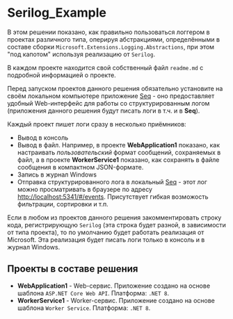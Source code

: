 
# Serilog_Example

В этом решении показано, как правильно пользоваться логгером в проектах различного типа,
оперируя абстракциями, определёнными в составе сборки `Microsoft.Extensions.Logging.Abstractions`,
при этом "под капотом" используя реализацию от `Serilog`.

В каждом проекте находится свой собственный файл `readme.md` с подробной информацией о проекте.

Перед запуском проектов данного решения обязательно установите на своём локальном компьютере
приложение [Seq](https://datalust.co/seq) - оно предоставляет удобный Web-интерфейс для работы
со структурированным логом (приложения данного решения будут писать логи в т.ч. и в **Seq**).

Каждый проект пишет логи сразу в несколько приёмников:

  * Вывод в консоль
  * Вывод в файл. Например, в проекте **WebApplication1** показано, как настраивать _пользовательский_
	формат сообщений, сохраняемых в файл, а в проекте **WorkerService1** показано, как сохранять
	в файле сообщения в компактном JSON-формате.
  * Запись в журнал Windows
  * Отправка структурированного лога в локальный [Seq](https://datalust.co/seq) - этот лог можно
	просматривать в браузере по адресу <http://localhost:5341/#/events>. Присутствует гибкая возможость
	фильтрации, сортировки и т.п.

Если в любом из проектов данного решения закомментировать строку кода, регистрирующую `Serilog` (эта
строка будет разной, в зависимости от типа проекта), то по умолчанию будет работать реализация от
Microsoft. Эта реализация будет писать логи только в консоль и в журнал Windows.

## Проекты в составе решения

  * **WebApplication1** - Web-сервис. Приложение создано на основе шаблона `ASP.NET Core Web API`. Платформа: `.NET 8`.
  * **WorkerService1** - Worker-сервис. Приложение создано на основе шаблона `Worker Service`. Платформа: `.NET 8`.
